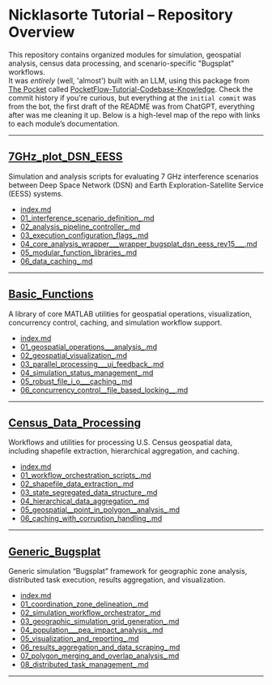# Nicklasorte Tutorial – Repository Overview

This repository contains organized modules for simulation, geospatial analysis, census data processing, and scenario-specific "Bugsplat" workflows.  
It was _entirely_ (well, 'almost') built with an LLM, using this package from [The Pocket](https://github.com/The-Pocket) called [PocketFlow-Tutorial-Codebase-Knowledge](https://github.com/The-Pocket/PocketFlow-Tutorial-Codebase-Knowledge). Check the commit history if you're curious, but everything at the `initial commit` was from the bot, the first draft of the README was from ChatGPT, everything after was me cleaning it up.
Below is a high-level map of the repo with links to each module’s documentation.

---

## [7GHz_plot_DSN_EESS](https://github.com/nicklasorte/7GHz_plot_DSN_EESS)
Simulation and analysis scripts for evaluating 7 GHz interference scenarios between Deep Space Network (DSN) and Earth Exploration-Satellite Service (EESS) systems.

- [index.md](https://github.com/bhollan/nicklasorte_tutorial/blob/master/7GHz_plot_DSN_EESS/index.md)  
- [01_interference_scenario_definition_.md](https://github.com/bhollan/nicklasorte_tutorial/blob/master/7GHz_plot_DSN_EESS/01_interference_scenario_definition_.md)  
- [02_analysis_pipeline_controller_.md](https://github.com/bhollan/nicklasorte_tutorial/blob/master/7GHz_plot_DSN_EESS/02_analysis_pipeline_controller_.md)  
- [03_execution_configuration_flags_.md](https://github.com/bhollan/nicklasorte_tutorial/blob/master/7GHz_plot_DSN_EESS/03_execution_configuration_flags_.md)  
- [04_core_analysis_wrapper___wrapper_bugsplat_dsn_eess_rev15___.md](https://github.com/bhollan/nicklasorte_tutorial/blob/master/7GHz_plot_DSN_EESS/04_core_analysis_wrapper___wrapper_bugsplat_dsn_eess_rev15___.md)  
- [05_modular_function_libraries_.md](https://github.com/bhollan/nicklasorte_tutorial/blob/master/7GHz_plot_DSN_EESS/05_modular_function_libraries_.md)  
- [06_data_caching_.md](https://github.com/bhollan/nicklasorte_tutorial/blob/master/7GHz_plot_DSN_EESS/06_data_caching_.md)  

---

## [Basic_Functions](https://github.com/bhollan/nicklasorte_tutorial/tree/master/Basic_Functions)
A library of core MATLAB utilities for geospatial operations, visualization, concurrency control, caching, and simulation workflow support.

- [index.md](https://github.com/bhollan/nicklasorte_tutorial/blob/master/Basic_Functions/index.md)  
- [01_geospatial_operations___analysis_.md](https://github.com/bhollan/nicklasorte_tutorial/blob/master/Basic_Functions/01_geospatial_operations___analysis_.md)  
- [02_geospatial_visualization_.md](https://github.com/bhollan/nicklasorte_tutorial/blob/master/Basic_Functions/02_geospatial_visualization_.md)  
- [03_parallel_processing___ui_feedback_.md](https://github.com/bhollan/nicklasorte_tutorial/blob/master/Basic_Functions/03_parallel_processing___ui_feedback_.md)  
- [04_simulation_status_management_.md](https://github.com/bhollan/nicklasorte_tutorial/blob/master/Basic_Functions/04_simulation_status_management_.md)  
- [05_robust_file_i_o___caching_.md](https://github.com/bhollan/nicklasorte_tutorial/blob/master/Basic_Functions/05_robust_file_i_o___caching_.md)  
- [06_concurrency_control__file_based_locking__.md](https://github.com/bhollan/nicklasorte_tutorial/blob/master/Basic_Functions/06_concurrency_control__file_based_locking__.md)  

---

## [Census_Data_Processing](https://github.com/bhollan/nicklasorte_tutorial/tree/master/Census_Data_Processing)
Workflows and utilities for processing U.S. Census geospatial data, including shapefile extraction, hierarchical aggregation, and caching.

- [index.md](https://github.com/bhollan/nicklasorte_tutorial/blob/master/Census_Data_Processing/index.md)  
- [01_workflow_orchestration_scripts_.md](https://github.com/bhollan/nicklasorte_tutorial/blob/master/Census_Data_Processing/01_workflow_orchestration_scripts_.md)  
- [02_shapefile_data_extraction_.md](https://github.com/bhollan/nicklasorte_tutorial/blob/master/Census_Data_Processing/02_shapefile_data_extraction_.md)  
- [03_state_segregated_data_structure_.md](https://github.com/bhollan/nicklasorte_tutorial/blob/master/Census_Data_Processing/03_state_segregated_data_structure_.md)  
- [04_hierarchical_data_aggregation_.md](https://github.com/bhollan/nicklasorte_tutorial/blob/master/Census_Data_Processing/04_hierarchical_data_aggregation_.md)  
- [05_geospatial__point_in_polygon__analysis_.md](https://github.com/bhollan/nicklasorte_tutorial/blob/master/Census_Data_Processing/05_geospatial__point_in_polygon__analysis_.md)  
- [06_caching_with_corruption_handling_.md](https://github.com/bhollan/nicklasorte_tutorial/blob/master/Census_Data_Processing/06_caching_with_corruption_handling_.md)  

---

## [Generic_Bugsplat](https://github.com/bhollan/nicklasorte_tutorial/tree/master/Generic_Bugsplat)
Generic simulation “Bugsplat” framework for geographic zone analysis, distributed task execution, results aggregation, and visualization.

- [index.md](https://github.com/bhollan/nicklasorte_tutorial/blob/master/Generic_Bugsplat/index.md)
- [01_coordination_zone_delineation_.md](https://github.com/bhollan/nicklasorte_tutorial/blob/master/Generic_Bugsplat/01_coordination_zone_delineation_.md)  
- [02_simulation_workflow_orchestrator_.md](https://github.com/bhollan/nicklasorte_tutorial/blob/master/Generic_Bugsplat/02_simulation_workflow_orchestrator_.md)  
- [03_geographic_simulation_grid_generation_.md](https://github.com/bhollan/nicklasorte_tutorial/blob/master/Generic_Bugsplat/03_geographic_simulation_grid_generation_.md)  
- [04_population___pea_impact_analysis_.md](https://github.com/bhollan/nicklasorte_tutorial/blob/master/Generic_Bugsplat/04_population___pea_impact_analysis_.md)  
- [05_visualization_and_reporting_.md](https://github.com/bhollan/nicklasorte_tutorial/blob/master/Generic_Bugsplat/05_visualization_and_reporting_.md)  
- [06_results_aggregation_and_data_scraping_.md](https://github.com/bhollan/nicklasorte_tutorial/blob/master/Generic_Bugsplat/06_results_aggregation_and_data_scraping_.md)  
- [07_polygon_merging_and_overlap_analysis_.md](https://github.com/bhollan/nicklasorte_tutorial/blob/master/Generic_Bugsplat/07_polygon_merging_and_overlap_analysis_.md)  
- [08_distributed_task_management_.md](https://github.com/bhollan/nicklasorte_tutorial/blob/master/Generic_Bugsplat/08_distributed_task_management_.md)  

---
